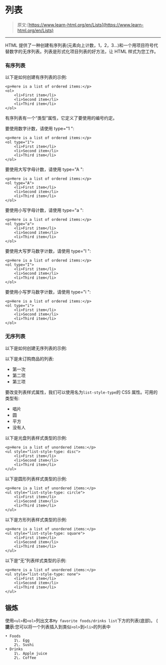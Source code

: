 # 列表

> 原文:[https://www.learn-html.org/en/Lists](https://www.learn-html.org/en/Lists)

* * *

HTML 提供了一种创建有序列表(元素向上计数，1，2，3...)和一个用项目符号代替数字的无序列表。列表是形式化项目列表的好方法，让 HTML 样式为您工作。

### 有序列表

以下是如何创建有序列表的示例:

```
<p>Here is a list of ordered items:</p>
<ol>
    <li>First item</li>
    <li>Second item</li>
    <li>Third item</li>
</ol> 
```

有序列表有一个“类型”属性，它定义了要使用的编号约定。

要使用数字计数，请使用 type="1 ":

```
<p>Here is a list of ordered items:</p>
<ol type="1">
    <li>First item</li>
    <li>Second item</li>
    <li>Third item</li>
</ol> 
```

要使用大写字母计数，请使用 type="A ":

```
<p>Here is a list of ordered items:</p>
<ol type="A">
    <li>First item</li>
    <li>Second item</li>
    <li>Third item</li>
</ol> 
```

要使用小写字母计数，请使用 type="a ":

```
<p>Here is a list of ordered items:</p>
<ol type="a">
    <li>First item</li>
    <li>Second item</li>
    <li>Third item</li>
</ol> 
```

要使用大写罗马数字计数，请使用 type="I ":

```
<p>Here is a list of ordered items:</p>
<ol type="I">
    <li>First item</li>
    <li>Second item</li>
    <li>Third item</li>
</ol> 
```

要使用小写罗马数字计数，请使用 type="i ":

```
<p>Here is a list of ordered items:</p>
<ol type="i">
    <li>First item</li>
    <li>Second item</li>
    <li>Third item</li>
</ol> 
```

### 无序列表

以下是如何创建无序列表的示例:

以下是未订购商品的列表:

*   第一次
*   第二项
*   第三项

要改变列表样式属性，我们可以使用名为`list-style-type`的 CSS 属性。可用的类型有:

*   唱片
*   圆
*   平方
*   没有人

以下是光盘列表样式类型的示例:

```
<p>Here is a list of unordered items:</p>    
<ul style="list-style-type: disc">
    <li>First item</li>
    <li>Second item</li>
    <li>Third item</li>
</ul> 
```

以下是圆形列表样式类型的示例:

```
<p>Here is a list of unordered items:</p>    
<ul style="list-style-type: circle">
    <li>First item</li>
    <li>Second item</li>
    <li>Third item</li>
</ul> 
```

以下是方形列表样式类型的示例:

```
<p>Here is a list of unordered items:</p>    
<ul style="list-style-type: square">
    <li>First item</li>
    <li>Second item</li>
    <li>Third item</li>
</ul> 
```

以下是“无”列表样式类型的示例:

```
<p>Here is a list of unordered items:</p>    
<ul style="list-style-type: none">
    <li>First item</li>
    <li>Second item</li>
    <li>Third item</li>
</ul> 
```

## 锻炼

使用`<ul>`和`<ol>`列出文本`My favorite foods/drinks list`下方的列表(底部)。
( **提示**:您可以将一个列表插入到类似`<ol>`到`<li>`的列表中

```
• Foods
    1\. Egg
    2\. Sushi
• Drinks
    1\. Apple juice
    2\. Coffee 
```